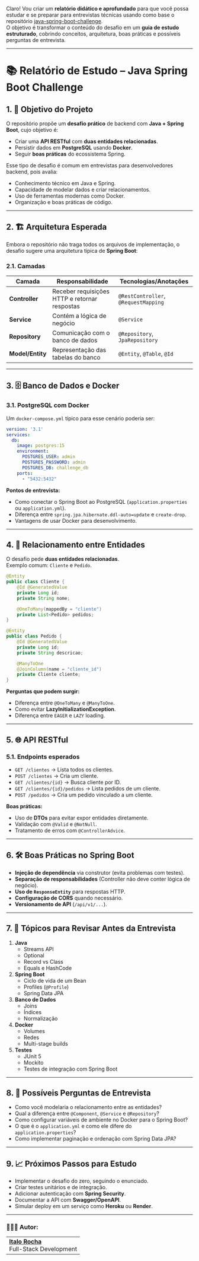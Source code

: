 Claro! Vou criar um **relatório didático e aprofundado** para que você possa estudar e se preparar para entrevistas técnicas usando como base o repositório [java-spring-boot-challenge](https://github.com/ItaloRochaj/java-spring-boot-challenge).  
O objetivo é transformar o conteúdo do desafio em um **guia de estudo estruturado**, cobrindo conceitos, arquitetura, boas práticas e possíveis perguntas de entrevista.

---

# 📚 Relatório de Estudo – Java Spring Boot Challenge

## 1. 🎯 Objetivo do Projeto
O repositório propõe um **desafio prático** de backend com **Java + Spring Boot**, cujo objetivo é:
- Criar uma **API RESTful** com **duas entidades relacionadas**.
- Persistir dados em **PostgreSQL** usando **Docker**.
- Seguir **boas práticas** do ecossistema Spring.

Esse tipo de desafio é comum em entrevistas para desenvolvedores backend, pois avalia:
- Conhecimento técnico em Java e Spring.
- Capacidade de modelar dados e criar relacionamentos.
- Uso de ferramentas modernas como Docker.
- Organização e boas práticas de código.

---

## 2. 🏗 Arquitetura Esperada

Embora o repositório não traga todos os arquivos de implementação, o desafio sugere uma arquitetura típica de **Spring Boot**:

### 2.1. Camadas
| Camada | Responsabilidade | Tecnologias/Anotações |
|--------|------------------|-----------------------|
| **Controller** | Receber requisições HTTP e retornar respostas | `@RestController`, `@RequestMapping` |
| **Service** | Contém a lógica de negócio | `@Service` |
| **Repository** | Comunicação com o banco de dados | `@Repository`, `JpaRepository` |
| **Model/Entity** | Representação das tabelas do banco | `@Entity`, `@Table`, `@Id` |

---

## 3. 🗄 Banco de Dados e Docker

### 3.1. PostgreSQL com Docker
Um `docker-compose.yml` típico para esse cenário poderia ser:

```yaml
version: '3.1'
services:
  db:
    image: postgres:15
    environment:
      POSTGRES_USER: admin
      POSTGRES_PASSWORD: admin
      POSTGRES_DB: challenge_db
    ports:
      - "5432:5432"
```

**Pontos de entrevista:**
- Como conectar o Spring Boot ao PostgreSQL (`application.properties` ou `application.yml`).
- Diferença entre `spring.jpa.hibernate.ddl-auto=update` e `create-drop`.
- Vantagens de usar Docker para desenvolvimento.

---

## 4. 🔗 Relacionamento entre Entidades

O desafio pede **duas entidades relacionadas**.  
Exemplo comum: `Cliente` e `Pedido`.

```java
@Entity
public class Cliente {
    @Id @GeneratedValue
    private Long id;
    private String nome;

    @OneToMany(mappedBy = "cliente")
    private List<Pedido> pedidos;
}

@Entity
public class Pedido {
    @Id @GeneratedValue
    private Long id;
    private String descricao;

    @ManyToOne
    @JoinColumn(name = "cliente_id")
    private Cliente cliente;
}
```

**Perguntas que podem surgir:**
- Diferença entre `@OneToMany` e `@ManyToOne`.
- Como evitar **LazyInitializationException**.
- Diferença entre `EAGER` e `LAZY` loading.

---

## 5. 🌐 API RESTful

### 5.1. Endpoints esperados
- `GET /clientes` → Lista todos os clientes.
- `POST /clientes` → Cria um cliente.
- `GET /clientes/{id}` → Busca cliente por ID.
- `GET /clientes/{id}/pedidos` → Lista pedidos de um cliente.
- `POST /pedidos` → Cria um pedido vinculado a um cliente.

**Boas práticas:**
- Uso de **DTOs** para evitar expor entidades diretamente.
- Validação com `@Valid` e `@NotNull`.
- Tratamento de erros com `@ControllerAdvice`.

---

## 6. 🛠 Boas Práticas no Spring Boot

- **Injeção de dependência** via construtor (evita problemas com testes).
- **Separação de responsabilidades** (Controller não deve conter lógica de negócio).
- **Uso de `ResponseEntity`** para respostas HTTP.
- **Configuração de CORS** quando necessário.
- **Versionamento de API** (`/api/v1/...`).

---

## 7. 📌 Tópicos para Revisar Antes da Entrevista

1. **Java**
   - Streams API
   - Optional
   - Record vs Class
   - Equals e HashCode
2. **Spring Boot**
   - Ciclo de vida de um Bean
   - Profiles (`@Profile`)
   - Spring Data JPA
3. **Banco de Dados**
   - Joins
   - Índices
   - Normalização
4. **Docker**
   - Volumes
   - Redes
   - Multi-stage builds
5. **Testes**
   - JUnit 5
   - Mockito
   - Testes de integração com Spring Boot

---

## 8. 🎤 Possíveis Perguntas de Entrevista

- Como você modelaria o relacionamento entre as entidades?
- Qual a diferença entre `@Component`, `@Service` e `@Repository`?
- Como configurar variáveis de ambiente no Docker para o Spring Boot?
- O que é o `application.yml` e como ele difere do `application.properties`?
- Como implementar paginação e ordenação com Spring Data JPA?

---

## 9. 📈 Próximos Passos para Estudo

- Implementar o desafio do zero, seguindo o enunciado.
- Criar testes unitários e de integração.
- Adicionar autenticação com **Spring Security**.
- Documentar a API com **Swagger/OpenAPI**.
- Simular deploy em um serviço como **Heroku** ou **Render**.

---

### 👨🏻‍💻 Autor:
<table style="border=0">
  <tr>
    <td align="left">
      <a href="https://github.com/ItaloRochaj">
        <span><b>Italo Rocha</b></span>
      </a>
      <br>
      <span>Full-Stack Development</span>
    </td>
  </tr>
</table>
